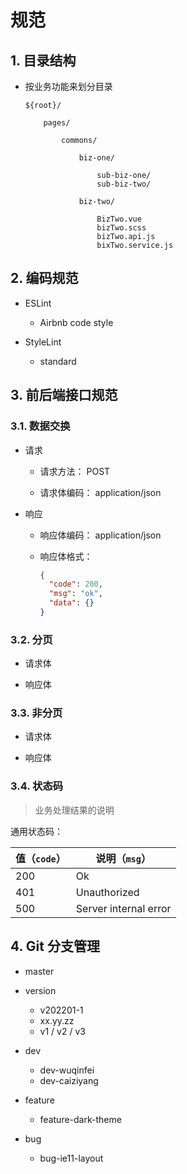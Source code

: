 # 规范

## 1. 目录结构

* 按业务功能来划分目录

  ```text
  ${root}/

      pages/

          commons/

              biz-one/

                  sub-biz-one/
                  sub-biz-two/

              biz-two/

                  BizTwo.vue
                  bizTwo.scss
                  bizTwo.api.js
                  bixTwo.service.js
  ```

## 2. 编码规范

* ESLint

  * Airbnb code style

* StyleLint

  * standard

## 3. 前后端接口规范

### 3.1. 数据交换

* 请求

  * 请求方法： POST

  * 请求体编码： application/json
  
* 响应

  * 响应体编码： application/json

  * 响应体格式：

      ```json
      {
        "code": 200,
        "msg": "ok",
        "data": {}
      }
      ```

### 3.2. 分页

* 请求体

* 响应体

### 3.3. 非分页

* 请求体

* 响应体

### 3.4. 状态码

>业务处理结果的说明

通用状态码：

| 值（`code`） | 说明（`msg`） |
| - | - |
| 200 | Ok |
| 401 | Unauthorized |
| 500 | Server internal error |


## 4. Git 分支管理

* master

* version

  * v202201-1
  * xx.yy.zz
  * v1 / v2 / v3

* dev

  * dev-wuqinfei
  * dev-caiziyang

* feature

  * feature-dark-theme

* bug

  * bug-ie11-layout